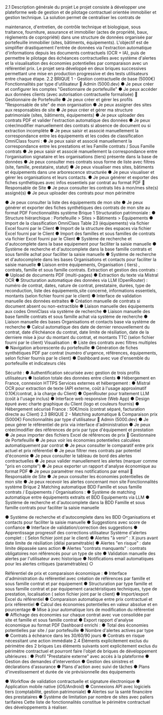 2.1 Description générale du projet
Le projet consiste à développer une plateforme web de gestion et de pilotage contractuel
orientée immobilier et gestion technique. La solution permet de centraliser les contrats de

maintenance, d'entretien, de contrôle technique et biologique, sous traitance, fourniture,
assurance et immobilier (actes de propriété, baux, règlements de copropriété) dans une
structure de données organisée par portefeuille immobilier (sites, bâtiments, équipements).
L'objectif est de simplifier drastiquement l'entrée de données via l'extraction automatique
d'informations depuis les documents contractuels (OCR + IA), puis de permettre le pilotage
des échéances contractuelles avec système d'alertes et la visualisation des économies
potentielles par comparaison avec un référentiel prix.
Le projet sera développé en deux briques successives permettant une mise en production
progressive et des tests utilisateurs entre chaque étape.
2.2 BRIQUE 1 - Gestion contractuelle de base (5000€)
Fonctionnalités par type d'utilisateur
👤 Admin (5000.dev)
● Je peux créer et configurer les comptes "Gestionnaire de portefeuille"
● Je peux accéder aux données clients (avec autorisation contractuelle formalisée)
👑 Gestionnaire de Portefeuille
● Je peux créer et gérer les profils "Responsable de site" de mon organisation
● Je peux assigner des sites aux responsables de site
● Je peux créer et gérer ma structure patrimoniale (sites, bâtiments, équipements)
● Je peux uploader des contrats PDF et valider l'extraction automatique des données
● Je peux créer/modifier manuellement des contrats si absence de document ou si
extraction incomplète
● Je peux saisir et associé manuellement la correspondance entre les équipements et
les codes de classification OmniClass fourni :
● Je peux saisir et associé manuellement la correspondance entre les prestations et
les Famille contrats / Sous Famille contrats
● Je peux saisir et associé manuellement la correspondance entre l’organisation
signataire et les organisations (tiers) présente dans la base de données
● Je peux consulter mes contrats sous forme de liste avec filtres (site, famille,
prestataire, statut)
● Je peux visualiser mes sites, bâtiments et équipements dans une arborescence
structurée
● Je peux visualiser et gérer les organisations et leurs contacts.
● Je peux générer et exporter des fiches synthétiques avec infos essentiels par contrat
au format PDF
🏢 Responsable de Site
● Je peux consulter les contrats liés à mon/mes site(s) assigné(s)
● Je peux uploader des contrats pour mon périmètre

● Je peux consulter la liste des équipements de mon site
● Je peux générer et exporter des fiches synthétiques des contrats de mon site au
format PDF
Fonctionnalités système Brique 1
Structuration patrimoniale :
● Structure hiérarchique : Portefeuille > Sites > Bâtiments > Équipements
● Import de la classification OmniClass Table 23 (équipements) via fichier Excel fourni
par le Client
● Import de la structure des espaces via fichier Excel fourni par le Client
● Import des familles et sous familles de contrats via fichier Excel fourni par le Client
● Système de recherche et d'autocomplete dans la base equipement pour faciliter la
saisie manuelle
● Système de recherche et d'autocomplete dans la base famille contrats et sous famille
achat pour faciliter la saisie manuelle
● Système de recherche et d'autocomplete dans les bases Organisations et contacts
pour faciliter la saisie manuelle
● Liaison entre équipements, Organisation ( tiers) , contrats, famille et sous famille
contrats.
Extraction et gestion des contrats :
● Upload de documents PDF (multi-pages)
● Extraction du texte via Mistral OCR
● Structuration automatique des données via LLM (OpenRouter) : numéro de contrat,
dates, nature de contrat, prestataire, durées, type de reconduction, liste des
équipements,site concerné, informations essentiels, montants (selon fichier fourni
par le client)
● Interface de validation manuelle des données extraites
● Création manuelle de contrats si document absent ou non-extractible
● Liaison manuelle des équipements aux codes OmniClass via système de recherche
● Liaison manuelle des base famille contrats et sous famille achat via système de
recherche
● Liaison manuelle des bases Organisations et contacts base via système de
recherche
● Calcul automatique des date de dernier renouvellement du contrat, date d’échéance
du contrat, date limite de résiliation, date de la derniere mise à jour du montant du
contrat, et montants TTC (selon fichier fourni par le client)
Visualisation :
● Liste des contrats avec filtres multiples
● Navigation arborescente du portefeuille
● Génération de fiches synthétiques PDF par contrat (numéro d'urgence, références,
équipements, selon fichier fournis par le client)
● Dashboard avec vue d'ensemble du portefeuille et indicateurs clés

Sécurité :
● Authentification sécurisée avec gestion de trois profils utilisateurs
● Isolation totale des données entre clients
● Hébergement en France, connexion HTTPS
Services externes et hébergement :
● Mistral OCR pour extraction de texte (API externe, coût à l'usage approximatif
0.10€/contrat, à la charge du Client)
● OpenRouter pour traitement LLM (coût à l'usage inclus)
● Interface web responsive (Web App)
● Design épuré avec charte graphique du Client (logo et couleurs fournis)
● Hébergement sécurisé France : 50€/mois (contrat séparé, facturation directe au
Client)
2.3 BRIQUE 2 - Matching automatique & Comparaison prix (5000€)
Fonctionnalités par type d'utilisateur
👤 Admin (5000.dev)
● Je peux gérer le référentiel de prix via interface d'administration
● Je peux créer/modifier des références de prix par type d'équipement et prestation
● Je peux importer des fichiers Excel de références de prix
👑 Gestionnaire de Portefeuille
● Je peux voir les économies potentielles calculées automatiquement par contrat
● Je peux consulter le comparatif entre prix actuel et prix référentiel
● Je peux filtrer mes contrats par potentiel d'économie
● Je peux consulter le tableau de bord des alertes contractuelles
● Je peux valider manuellement les alertes (marquer comme "pris en compte")
● Je peux exporter un rapport d'analyse économique au format PDF
● Je peux paramétrer mes notifications par email
🏢 Responsable de Site
● Je peux consulter les économies potentielles de mon site
● Je peux recevoir les alertes concernant mon site
Fonctionnalités système Brique 2
Matching automatique BDD Famille et sous famille contrats / Equipements / Organisations :
● Système de matching automatique entre équipements extraits et BDD Equipements
via LLM
● Système de recherche et d'autocomplete dans la BDD Famille et sous famille
contrats pour faciliter la saisie manuelle

● Système de recherche et d'autocomplete dans les BDD Organisations et contacts
pour faciliter la saisie manuelle
● Suggestions avec score de confiance
● Interface de validation/correction des suggestions
● Apprentissage progressif des corrections utilisateur
Système d'alertes complet : ( Selon fichier joint par le client)
● Alertes "à venir" : X jours avant date limite de résiliation (délai paramétrable)
● Alertes "en risque" : date limite dépassée sans action
● Alertes "contrats manquants" : contrats obligatoires non référencés pour un type de
site
● Validation manuelle des alertes par l'utilisateur avec historique
● Notifications email automatiques pour les alertes critiques (paramétrables)
○

Référentiel de prix et comparaison économique :
● Interface d'administration du référentiel avec création de références par famille et
sous famille contrat et par équipement
● Structuration par type famille et sous famille contrat et par équipement
caractéristiques techniques, type de prestation, localisation ( selon fichier joint par le
client)
● Import/export Excel du référentiel
● Comparaison automatique entre prix contractuel et prix référentiel
● Calcul des économies potentielles en valeur absolue et en pourcentage
● Mise à jour automatique lors de modification du référentiel
● Affichage des économies sur chaque contrat avec vue consolidée par site et famille
et sous famille contrat
● Export rapport d'analyse économique au format PDF
Dashboard enrichi :
● Total des économies potentielles par site / par portefeuille
● Nombre d'alertes actives par type
● Contrats à échéance dans les 30/60/90 jours
● Contrats en risque nécessitant une action immédiate
2.4 Éléments explicitement exclus du périmètre des 2 briques
Les éléments suivants sont explicitement exclus du périmètre contractuel et pourront faire
l'objet de briques de développement ultérieures :
● Profil "Prestataire externe" avec accès à la plateforme
● Gestion des demandes d'intervention
● Gestion des sinistres et déclarations d'assurance
● Plans d'action avec suivi de tâches
● Plans d'investissement et durée de vie prévisionnelle des équipements

● Workflow de validation contractuelle et signature électronique
● Application mobile native (iOS/Android)
● Connexions API avec logiciels tiers (comptabilité, gestion patrimoniale)
● Alertes sur la santé financière des prestataires
● Système de limitation par nombre de sites avec paliers tarifaires
Cette liste de fonctionnalités constitue le périmètre contractuel des développements à
réaliser.